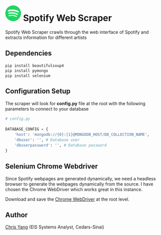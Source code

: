 <img src="assets\spotify_logo.png" alt="Spotify Logo" width="50" height="50"> Spotify Web Scraper
=======================

Spotify Web Scraper crawls through the web interface of Spotify and extracts information for different artists

## Dependencies

```
pip install beautifulsoup4
pip install pymongo
pip install selenium
```

## Configuration Setup
The scraper will look for **config.py** file at the root with the following parameters to connect to your database

```python
# config.py

DATABASE_CONFIG = {
    'host': 'mongodb://{0}:{1}@MONGODB_HOST/DB_COLLECTION_NAME',
    'dbuser': '', # Database user
    'dbuserpassword': '', # Database password
}
```

## Selenium Chrome Webdriver
Since Spotify webpages are generated dynamically, we need a headless browser to generate the webpages dynamically from the source. I have chosen the Chrome WebDriver which works great in this instance.

Download and save the <a href="http://chromedriver.chromium.org/downloads">Chrome WebDriver</a> at the root level.

## Author
  [Chris Yang](https://chrisyang.io) (EIS Systems Analyst, Cedars-Sinai)
